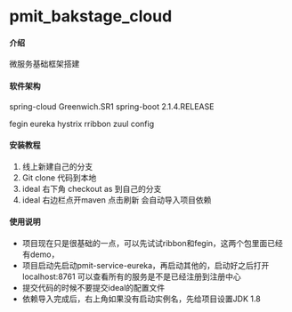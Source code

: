 # pmit_bakstage_cloud

#### 介绍
微服务基础框架搭建

#### 软件架构
spring-cloud Greenwich.SR1
spring-boot 2.1.4.RELEASE

fegin 
eureka
hystrix
rribbon
zuul
config

#### 安装教程

1. 线上新建自己的分支
2. Git clone 代码到本地
3. ideal 右下角 checkout as 到自己的分支
4. ideal 右边栏点开maven  点击刷新 会自动导入项目依赖

#### 使用说明

* 项目现在只是很基础的一点，可以先试试ribbon和fegin，这两个包里面已经有demo，
* 项目启动先启动pmit-service-eureka，再启动其他的，启动好之后打开localhost:8761 可以查看所有的服务是不是已经注册到注册中心
* 提交代码的时候不要提交ideal的配置文件
* 依赖导入完成后，右上角如果没有启动实例名，先给项目设置JDK 1.8
